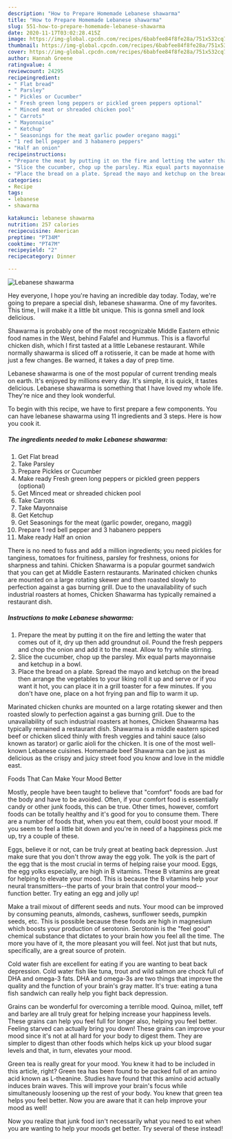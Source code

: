 ```yaml
---
description: "How to Prepare Homemade Lebanese shawarma"
title: "How to Prepare Homemade Lebanese shawarma"
slug: 551-how-to-prepare-homemade-lebanese-shawarma
date: 2020-11-17T03:02:28.415Z
image: https://img-global.cpcdn.com/recipes/6babfee84f8fe28a/751x532cq70/lebanese-shawarma-recipe-main-photo.jpg
thumbnail: https://img-global.cpcdn.com/recipes/6babfee84f8fe28a/751x532cq70/lebanese-shawarma-recipe-main-photo.jpg
cover: https://img-global.cpcdn.com/recipes/6babfee84f8fe28a/751x532cq70/lebanese-shawarma-recipe-main-photo.jpg
author: Hannah Greene
ratingvalue: 4
reviewcount: 24295
recipeingredient:
- " Flat bread"
- " Parsley"
- " Pickles or Cucumber"
- " Fresh green long peppers or pickled green peppers optional"
- " Minced meat or shreaded chicken pool"
- " Carrots"
- " Mayonnaise"
- " Ketchup"
- " Seasonings for the meat garlic powder oregano maggi"
- "1 red bell pepper and 3 habanero peppers"
- "Half an onion"
recipeinstructions:
- "Prepare the meat by putting it on the fire and letting the water that comes out of it, dry up then add groundnut oil. Pound the fresh peppers and chop the onion and add it to the meat. Allow to fry while stirring."
- "Slice the cucumber, chop up the parsley. Mix equal parts mayonnaise and ketchup in a bowl."
- "Place the bread on a plate. Spread the mayo and ketchup on the bread then arrange the vegetables to your liking roll it up and serve or if you want it hot, you can place it in a grill toaster for a few minutes. If you don&#39;t have one, place on a hot frying pan and flip to warm it up."
categories:
- Recipe
tags:
- lebanese
- shawarma

katakunci: lebanese shawarma 
nutrition: 257 calories
recipecuisine: American
preptime: "PT34M"
cooktime: "PT47M"
recipeyield: "2"
recipecategory: Dinner

---
```



![Lebanese shawarma](https://img-global.cpcdn.com/recipes/6babfee84f8fe28a/751x532cq70/lebanese-shawarma-recipe-main-photo.jpg)

Hey everyone, I hope you're having an incredible day today. Today, we're going to prepare a special dish, lebanese shawarma. One of my favorites. This time, I will make it a little bit unique. This is gonna smell and look delicious.

Shawarma is probably one of the most recognizable Middle Eastern ethnic food names in the West, behind Falafel and Hummus. This is a flavorful chicken dish, which I first tasted at a little Lebanese restaurant. While normally shawarma is sliced off a rotisserie, it can be made at home with just a few changes. Be warned, it takes a day of prep time.

Lebanese shawarma is one of the most popular of current trending meals on earth. It's enjoyed by millions every day. It's simple, it is quick, it tastes delicious. Lebanese shawarma is something that I have loved my whole life. They're nice and they look wonderful.


To begin with this recipe, we have to first prepare a few components. You can have lebanese shawarma using 11 ingredients and 3 steps. Here is how you cook it.

<!--inarticleads1-->

##### The ingredients needed to make Lebanese shawarma:

1. Get  Flat bread
1. Take  Parsley
1. Prepare  Pickles or Cucumber
1. Make ready  Fresh green long peppers or pickled green peppers (optional)
1. Get  Minced meat or shreaded chicken pool
1. Take  Carrots
1. Take  Mayonnaise
1. Get  Ketchup
1. Get  Seasonings for the meat (garlic powder, oregano, maggi)
1. Prepare 1 red bell pepper and 3 habanero peppers
1. Make ready Half an onion


There is no need to fuss and add a million ingredients; you need pickles for tanginess, tomatoes for fruitiness, parsley for freshness, onions for sharpness and tahini. Chicken Shawarma is a popular gourmet sandwich that you can get at Middle Eastern restaurants. Marinated chicken chunks are mounted on a large rotating skewer and then roasted slowly to perfection against a gas burning grill. Due to the unavailability of such industrial roasters at homes, Chicken Shawarma has typically remained a restaurant dish. 

<!--inarticleads2-->

##### Instructions to make Lebanese shawarma:

1. Prepare the meat by putting it on the fire and letting the water that comes out of it, dry up then add groundnut oil. Pound the fresh peppers and chop the onion and add it to the meat. Allow to fry while stirring.
1. Slice the cucumber, chop up the parsley. Mix equal parts mayonnaise and ketchup in a bowl.
1. Place the bread on a plate. Spread the mayo and ketchup on the bread then arrange the vegetables to your liking roll it up and serve or if you want it hot, you can place it in a grill toaster for a few minutes. If you don&#39;t have one, place on a hot frying pan and flip to warm it up.


Marinated chicken chunks are mounted on a large rotating skewer and then roasted slowly to perfection against a gas burning grill. Due to the unavailability of such industrial roasters at homes, Chicken Shawarma has typically remained a restaurant dish. Shawarma is a middle eastern spiced beef or chicken sliced thinly with fresh veggies and tahini sauce (also known as tarator) or garlic aioli for the chicken. It is one of the most well-known Lebanese cuisines. Homemade beef Shawarma can be just as delicious as the crispy and juicy street food you know and love in the middle east. 

Foods That Can Make Your Mood Better


Mostly, people have been taught to believe that "comfort" foods are bad for the body and have to be avoided. Often, if your comfort food is essentially candy or other junk foods, this can be true. Other times, however, comfort foods can be totally healthy and it's good for you to consume them. There are a number of foods that, when you eat them, could boost your mood. If you seem to feel a little bit down and you're in need of a happiness pick me up, try a couple of these.

Eggs, believe it or not, can be truly great at beating back depression. Just make sure that you don't throw away the egg yolk. The yolk is the part of the egg that is the most crucial in terms of helping raise your mood. Eggs, the egg yolks especially, are high in B vitamins. These B vitamins are great for helping to elevate your mood. This is because the B vitamins help your neural transmitters--the parts of your brain that control your mood--function better. Try eating an egg and jolly up!

Make a trail mixout of different seeds and nuts. Your mood can be improved by consuming peanuts, almonds, cashews, sunflower seeds, pumpkin seeds, etc. This is possible because these foods are high in magnesium which boosts your production of serotonin. Serotonin is the "feel good" chemical substance that dictates to your brain how you feel all the time. The more you have of it, the more pleasant you will feel. Not just that but nuts, specifically, are a great source of protein.

Cold water fish are excellent for eating if you are wanting to beat back depression. Cold water fish like tuna, trout and wild salmon are chock full of DHA and omega-3 fats. DHA and omega-3s are two things that improve the quality and the function of your brain's gray matter. It's true: eating a tuna fish sandwich can really help you fight back depression. 

Grains can be wonderful for overcoming a terrible mood. Quinoa, millet, teff and barley are all truly great for helping increase your happiness levels. These grains can help you feel full for longer also, helping you feel better. Feeling starved can actually bring you down! These grains can improve your mood since it's not at all hard for your body to digest them. They are simpler to digest than other foods which helps kick up your blood sugar levels and that, in turn, elevates your mood.

Green tea is really great for your mood. You knew it had to be included in this article, right? Green tea has been found to be packed full of an amino acid known as L-theanine. Studies have found that this amino acid actually induces brain waves. This will improve your brain's focus while simultaneously loosening up the rest of your body. You knew that green tea helps you feel better. Now you are aware that it can help improve your mood as well!

Now you realize that junk food isn't necessarily what you need to eat when you are wanting to help your moods get better. Try several of these instead!

